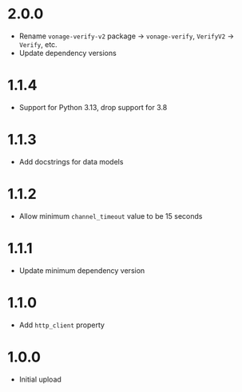 # 2.0.0
- Rename `vonage-verify-v2` package -> `vonage-verify`, `VerifyV2` -> `Verify`, etc.
- Update dependency versions

# 1.1.4
- Support for Python 3.13, drop support for 3.8

# 1.1.3
- Add docstrings for data models

# 1.1.2
- Allow minimum `channel_timeout` value to be 15 seconds

# 1.1.1
- Update minimum dependency version

# 1.1.0
- Add `http_client` property

# 1.0.0
- Initial upload
